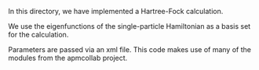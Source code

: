 In this directory, we have implemented a Hartree-Fock calculation.

We use the eigenfunctions of the single-particle Hamiltonian as a basis set for the calculation.

Parameters are passed via an xml file. This code makes use of many of the modules from the apmcollab project.
